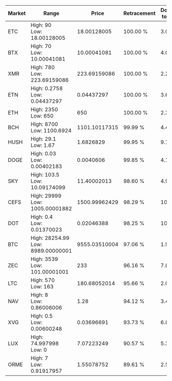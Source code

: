 | Market | Range | Price| Retracement | Doubles to 50% |
| --- | --- | --- | --- | --- |
| ETC | High: 90<br />Low: 18.00128005 | 18.00128005 | 100.00 % | 3.00 |
| BTX | High: 70<br />Low: 10.00041081 | 10.00041081 | 100.00 % | 4.00 |
| XMR | High: 780<br />Low: 223.69159086 | 223.69159086 | 100.00 % | 2.24 |
| ETN | High: 0.2758<br />Low: 0.04437297 | 0.04437297 | 100.00 % | 3.61 |
| ETH | High: 2350<br />Low: 650 | 650 | 100.00 % | 2.31 |
| BCH | High: 8700<br />Low: 1100.6924 | 1101.10117315 | 99.99 % | 4.45 |
| HUSH | High: 29.1<br />Low: 1.67 | 1.6826829 | 99.95 % | 9.14 |
| DOGE | High: 0.03<br />Low: 0.00402183 | 0.0040606 | 99.85 % | 4.19 |
| SKY | High: 103.5<br />Low: 10.09174099 | 11.40002013 | 98.60 % | 4.98 |
| CEFS | High: 29999<br />Low: 1005.00001882 | 1500.99962429 | 98.29 % | 10.33 |
| DOT | High: 0.4<br />Low: 0.01370023 | 0.02046388 | 98.25 % | 10.11 |
| BTC | High: 28254.99<br />Low: 8989.00000001 | 9555.03510004 | 97.06 % | 1.95 |
| ZEC | High: 3539<br />Low: 101.00001001 | 233 | 96.16 % | 7.81 |
| LTC | High: 570<br />Low: 163 | 180.68052014 | 95.66 % | 2.03 |
| NAV | High: 8<br />Low: 0.86006006 | 1.28 | 94.12 % | 3.46 |
| XVG | High: 0.5<br />Low: 0.00600248 | 0.03696691 | 93.73 % | 6.84 |
| LUX | High: 74.997998<br />Low: 0 | 7.07223249 | 90.57 % | 5.30 |
| ORME | High: 7<br />Low: 0.91917957 | 1.55078752 | 89.61 % | 2.55 |
